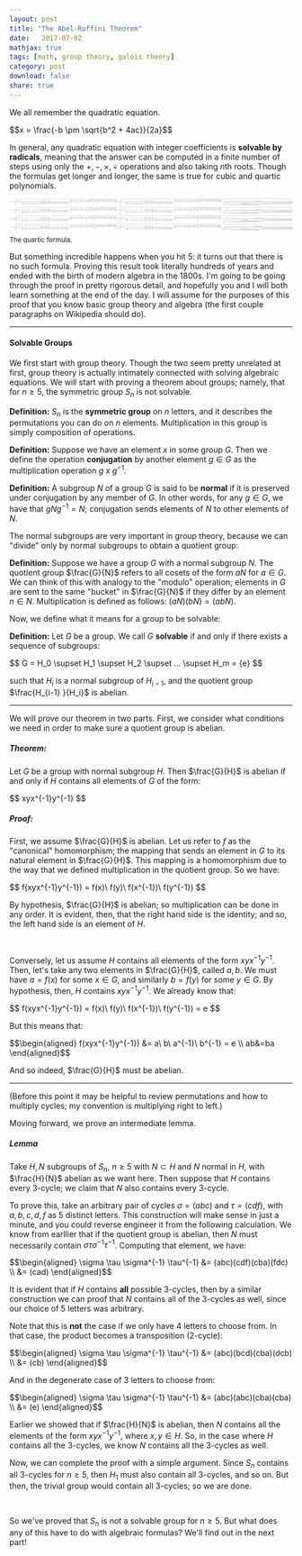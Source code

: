 ```yaml
---
layout: post
title: "The Abel-Ruffini Theorem"
date:   2017-07-02
mathjax: true
tags: [math, group theory, galois theory]
category: post
download: false
share: true
---
```


We all remember the quadratic equation.

<p>
$$x = \frac{-b \pm \sqrt{b^2 + 4ac}}{2a}$$
</p>

In general, any quadratic equation with integer coefficients is **solvable by radicals**, meaning that the answer can be computed in a finite number of steps using only the $+, -, \times, \div$ operations and also taking $n$th roots. Though the formulas get longer and longer, the same is true for cubic and quartic polynomials.

<center><img src="/assets/quartic.png"></center>

<div class="caption">
<sub>The quartic formula.</sub>
</div>

But something incredible happens when you hit $5$: it turns out that there is no such formula. Proving this result took literally hundreds of years and ended with the birth of modern algebra in the $1800$s. I'm going to be going through the proof in pretty rigorous detail, and hopefully you and I will both learn something at the end of the day. I will assume for the purposes of this proof that you know basic group theory and algebra (the first couple paragraphs on Wikipedia should do).

---

#### Solvable Groups

We first start with group theory. Though the two seem pretty unrelated at first, group theory is actually intimately connected with solving algebraic equations. We will start with proving a theorem about groups; namely, that for $n \ge 5$, the symmetric group $S_n$ is not solvable.

**Definition:** $S_{n}$ is the **symmetric group** on $n$ letters, and it describes the permutations you can do on $n$ elements. Multiplication in this group is simply composition of operations.

**Definition:** Suppose we have an element $x$ in some group $G$. Then we define the operation **conjugation** by another element $g \in G$ as the multiplication operation $g\ x\ g^{-1}$.

**Definition:** A subgroup $N$ of a group $G$ is said to be **normal** if it is preserved under conjugation by any member of $G$. In other words, for any $g \in G$, we have that $gNg^{-1} = N$; conjugation sends elements of $N$ to other elements of $N$.

The normal subgroups are very important in group theory, because we can "divide" only by normal subgroups to obtain a quotient group:

**Definition:** Suppose we have a group $G$ with a normal subgroup $N$. The quotient group $\frac{G}{N}$ refers to all cosets of the form $aN$ for $a \in G$. We can think of this with analogy to the "modulo" operation; elements in $G$ are sent to the same "bucket" in $\frac{G}{N}$ if they differ by an element $n \in N$. Multiplication is defined as follows: $(aN)(bN) = (abN)$.

Now, we define what it means for a group to be solvable:

**Definition:** Let $G$ be a group. We call $G$ **solvable** if and only if there exists a sequence of subgroups:

<p>
$$
G = H_0 \supset H_1 \supset H_2 \supset ... \supset H_m = {e}
$$
</p>

such that $H_i$ is a normal subgroup of $H_{i-1}$, and the quotient group $\frac{H_{i-1} }{H_i}$ is abelian.

---

We will prove our theorem in two parts. First, we consider what conditions we need in order to make sure a quotient group is abelian.

##### Theorem:

Let $G$ be a group with normal subgroup $H$. Then $\frac{G}{H}$ is abelian if and only if $H$ contains all elements of $G$ of the form:
<p>
$$
xyx^{-1}y^{-1}
$$
</p>

##### Proof:

First, we assume $\frac{G}{H}$ is abelian. Let us refer to $f$ as the "canonical" homomorphism; the mapping that sends an element in $G$ to its natural element in $\frac{G}{H}$. This mapping is a homomorphism due to the way that we defined multiplication in the quotient group. So we have:

<p>
$$
f(xyx^{-1}y^{-1}) = f(x)\ f(y)\ f(x^{-1})\ f(y^{-1})
$$
</p>

By hypothesis, $\frac{G}{H}$ is abelian; so multiplication can be done in any order. It is evident, then, that the right hand side is the identity; and so, the left hand side is an element of $H$.

<br>

Conversely, let us assume $H$ contains all elements of the form $xyx^{-1}y^{-1}$. Then, let's take any two elements in $\frac{G}{H}$, called $a, b$. We must have $a = f(x)$ for some $x \in G$, and similarly $b = f(y)$ for some $y \in G$. By hypothesis, then, $H$ contains $xyx^{-1}y^{-1}$. We already know that:

<p>
$$
f(xyx^{-1}y^{-1}) = f(x)\ f(y)\ f(x^{-1})\ f(y^{-1}) = e
$$
</p>

But this means that:

<p>
$$\begin{aligned}
f(xyx^{-1}y^{-1}) &= a\ b\ a^{-1}\ b^{-1} = e \\
ab&=ba
\end{aligned}$$
</p>

And so indeed, $\frac{G}{H}$ must be abelian.

---

(Before this point it may be helpful to review permutations and how to multiply cycles; my convention is multiplying right to left.)

Moving forward, we prove an intermediate lemma. 

##### Lemma

Take $H,N$ subgroups of $S_n$, $n\ge 5$ with $N \subset H$ and $N$ normal in $H$, with $\frac{H}{N}$ abelian as we want here. Then suppose that $H$ contains every $3$-cycle; we claim that $N$ also contains every $3$-cycle.

To prove this, take an arbitrary pair of cycles $\sigma=(abc)$ and $\tau=(cdf)$, with $a,b,c,d,f$ as $5$ distinct letters. This construction will make sense in just a minute, and you could reverse engineer it from the following calculation. We know from earllier that if the quotient group is abelian, then $N$ must necessarily contain $\sigma \tau \sigma^{-1} \tau^{-1}$. Computing that element, we have:

<p>
$$\begin{aligned}
\sigma \tau \sigma^{-1} \tau^{-1} &= (abc)(cdf)(cba)(fdc) \\
&= (cad)
\end{aligned}$$
</p>

It is evident that if $H$ contains **all** possible $3$-cycles, then by a similar construction we can proof that $N$ contains all of the $3$-cycles as well, since our choice of $5$ letters was arbitrary.

Note that this is **not** the case if we only have 4 letters to choose from. In that case, the product becomes a transposition (2-cycle):

<p>
$$\begin{aligned}
\sigma \tau \sigma^{-1} \tau^{-1} &= (abc)(bcd)(cba)(dcb) \\
&= (cb)
\end{aligned}$$
</p>

And in the degenerate case of 3 letters to choose from:

<p>
$$\begin{aligned}
\sigma \tau \sigma^{-1} \tau^{-1} &= (abc)(abc)(cba)(cba) \\
&= (e)
\end{aligned}$$
</p>

Earlier we showed that if $\frac{H}{N}$ is abelian, then $N$ contains all the elements of the form $xyx^{-1}y^{-1}$, where $x,y \in H$. So, in the case where $H$ contains all the $3$-cycles, we know $N$ contains all the $3$-cycles as well.

Now, we can complete the proof with a simple argument. Since $S_n$ contains all $3$-cycles for $n\ge 5$, then $H_1$ must also contain all $3$-cycles, and so on. But then, the trivial group would contain all $3$-cycles; so we are done.

<br>

So we've proved that $S_n$ is not a solvable group for $n \ge 5$. But what does any of this have to do with algebraic formulas? We'll find out in the next part!

